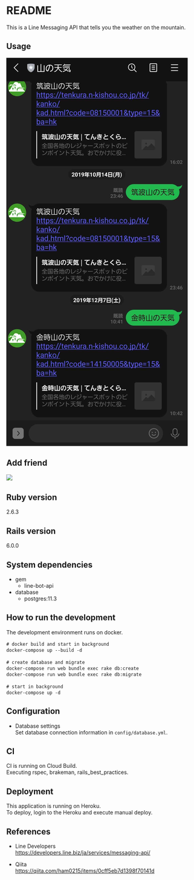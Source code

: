 # README

This is a Line Messaging API that tells you the weather on the mountain.

## Usage

![Line](https://github.com/ham0215/line_message_yamanotenki/blob/master/yamanotenki.jpg)

## Add friend

<img src="https://qr-official.line.me/sid/M/102bqeod.png">

## Ruby version

2.6.3

## Rails version

6.0.0

## System dependencies

- gem
  - line-bot-api
- database
  - postgres:11.3

## How to run the development

The development environment runs on docker.

```
# docker build and start in background
docker-compose up --build -d

# create database and migrate
docker-compose run web bundle exec rake db:create
docker-compose run web bundle exec rake db:migrate

# start in background
docker-compose up -d
```

## Configuration

- Database settings  
  Set database connection information in `config/database.yml`.

## CI

CI is running on Cloud Build.  
Executing rspec, brakeman, rails_best_practices.

## Deployment

This application is running on Heroku.  
To deploy, login to the Heroku and execute manual deploy.

## References

- Line Developers  
  https://developers.line.biz/ja/services/messaging-api/

- Qiita  
  https://qiita.com/ham0215/items/0cff5eb7d1398f70141d
